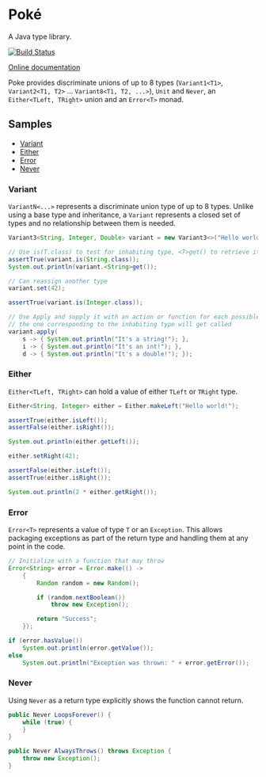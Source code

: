 # Poké

A Java type library.

[![Build Status](https://travis-ci.org/vladris/poke.svg?branch=master)](https://travis-ci.org/vladris/poke)

[Online documentation](https://vladris.com/poke/doc/index.html)

Poke provides discriminate unions of up to 8 types (``Variant1<T1>``,
``Variant2<T1, T2>`` ... ``Variant8<T1, T2, ...>``), ``Unit`` and ``Never``,
an ``Either<TLeft, TRight>`` union and an ``Error<T>`` monad.

## Samples

* [Variant](#variant)
* [Either](#either)
* [Error](#error)
* [Never](#never)

### Variant

``VariantN<...>`` represents a discriminate union type of up to 8 types. Unlike
using a base type and inheritance, a ``Variant`` represents a closed set of
types and no relationship between them is needed.

```java
Variant3<String, Integer, Double> variant = new Variant3<>("Hello world!");

// Use is(T.class) to test for inhabiting type, <T>get() to retrieve it
assertTrue(variant.is(String.class));
System.out.println(variant.<String>get());

// Can reassign another type
variant.set(42);

assertTrue(variant.is(Integer.class));

// Use Apply and supply it with an action or function for each possible type,
// the one corresponding to the inhabiting type will get called
variant.apply(
    s -> { System.out.println("It's a string!"); },
    i -> { System.out.println("It's an int!"); },
    d -> { System.out.println("It's a double!"); });
```

### Either

``Either<TLeft, TRight>`` can hold a value of either ``TLeft`` or ``TRight``
type.

```java
Either<String, Integer> either = Either.makeLeft("Hello world!");

assertTrue(either.isLeft());
assertFalse(either.isRight());

System.out.println(either.getLeft());

either.setRight(42);

assertFalse(either.isLeft());
assertTrue(either.isRight());

System.out.println(2 * either.getRight());
```

### Error

``Error<T>`` represents a value of type ``T`` or an ``Exception``. This allows
packaging exceptions as part of the return type and handling them at any point
in the code.

```java
// Initialize with a function that may throw
Error<String> error = Error.make(() ->
    {
        Random random = new Random();

        if (random.nextBoolean())
            throw new Exception();

        return "Success";
    });

if (error.hasValue())
    System.out.println(error.getValue());
else
    System.out.println("Exception was thrown: " + error.getError());
```

### Never

Using ``Never`` as a return type explicitly shows the function cannot return.

```java
public Never LoopsForever() {
    while (true) {
    }
}

public Never AlwaysThrows() throws Exception {
    throw new Exception();
}
```
